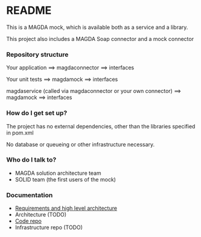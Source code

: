 # README #

This is a MAGDA mock, which is available both as a service and a library.

This project also includes a MAGDA Soap connector and a mock connector

### Repository structure ###

Your application ==> magdaconnector ==> interfaces 

Your unit tests ==> magdamock ==> interfaces

magdaservice (called via magdaconnector or your own connector) ==> magdamock ==> interfaces


### How do I get set up? ###

The project has no external dependencies, other than the libraries specified in pom.xml

No database or queueing or other infrastructure necessary.

### Who do I talk to? ###

* MAGDA solution architecture team
* SOLID team (the first users of the mock)

### Documentation ###

* [Requirements and high level architecture](https://vlaamseoverheid.atlassian.net/wiki/spaces/MARCHT/pages/6083871398/MAGDA+afnemer+Mock+vs+MAGDA+developer+Mock)
* Architecture (TODO)
* [Code repo](https://bitbucket.org/vlaamseoverheid/magdamock.service/src/main/)
* Infrastructure repo (TODO)